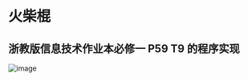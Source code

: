 # 火柴棍
## 浙教版信息技术作业本必修一 P59 T9 的程序实现
![image](https://github.com/suntrise/match/assets/89229642/5af71149-99f3-4f98-81ce-49f18917c750)

